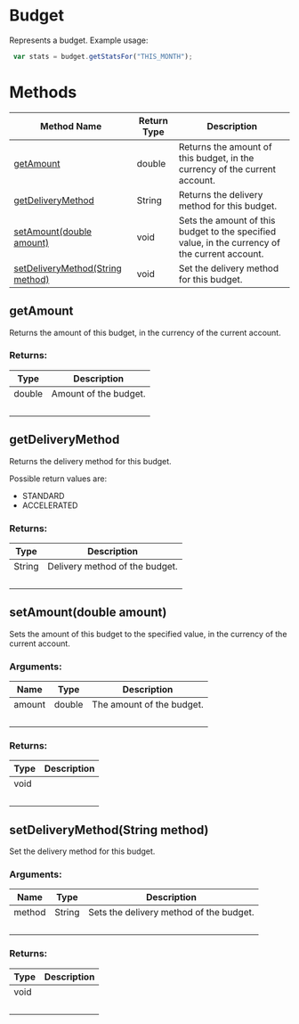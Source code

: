 # Budget
Represents a budget.
Example usage:
```javascript
 var stats = budget.getStatsFor("THIS_MONTH");
```

# Methods
|Method Name|Return Type|Description|
|-|-|-
[getAmount](#getamount)|double|Returns the amount of this budget, in the currency of the current account.<br />
[getDeliveryMethod](#getdeliverymethod)|String|Returns the delivery method for this budget.
[setAmount(double amount)](#setamount~double-amount~)|void|Sets the amount of this budget to the specified value, in the currency of the current account.<br />
[setDeliveryMethod(String method)](#setdeliverymethod~string-method~)|void|Set the delivery method for this budget.<br />

## <a name="getamount"></a>getAmount
Returns the amount of this budget, in the currency of the current account.

### Returns:
|Type|Description|
|-|-
double|Amount of the budget.
&nbsp;|&nbsp;
## <a name="getdeliverymethod"></a>getDeliveryMethod
Returns the delivery method for this budget. 

Possible return values are:

- STANDARD
- ACCELERATED


### Returns:
|Type|Description|
|-|-
String|Delivery method of the budget.
&nbsp;|&nbsp;
## <a name="setamount~double-amount~"></a>setAmount(double amount)
Sets the amount of this budget to the specified value, in the currency of the current account.

### Arguments:
|Name|Type|Description|
|-|-|-
amount|double|The amount of the budget.
&nbsp;|&nbsp;|&nbsp;
### Returns:
|Type|Description|
|-|-
void|
&nbsp;|&nbsp;
## <a name="setdeliverymethod~string-method~"></a>setDeliveryMethod(String method)
Set the delivery method for this budget.




### Arguments:
|Name|Type|Description|
|-|-|-
method|String|Sets the delivery method of the budget.<br />
&nbsp;|&nbsp;|&nbsp;
### Returns:
|Type|Description|
|-|-
void|
&nbsp;|&nbsp;
